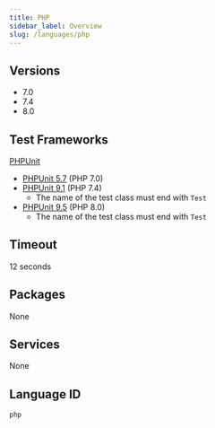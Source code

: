 ```yaml
---
title: PHP
sidebar_label: Overview
slug: /languages/php
---
```



## Versions

- 7.0
- 7.4
- 8.0

## Test Frameworks
[PHPUnit](https://phpunit.de/)

- [PHPUnit 5.7](https://phpunit.de/manual/5.7/en/) (PHP 7.0)
- [PHPUnit 9.1](https://phpunit.readthedocs.io/en/9.1/) (PHP 7.4)
  - The name of the test class must end with `Test`
- [PHPUnit 9.5](https://phpunit.readthedocs.io/en/9.5/) (PHP 8.0)
  - The name of the test class must end with `Test`

## Timeout
12 seconds

## Packages
None 

## Services
None

## Language ID

`php`
